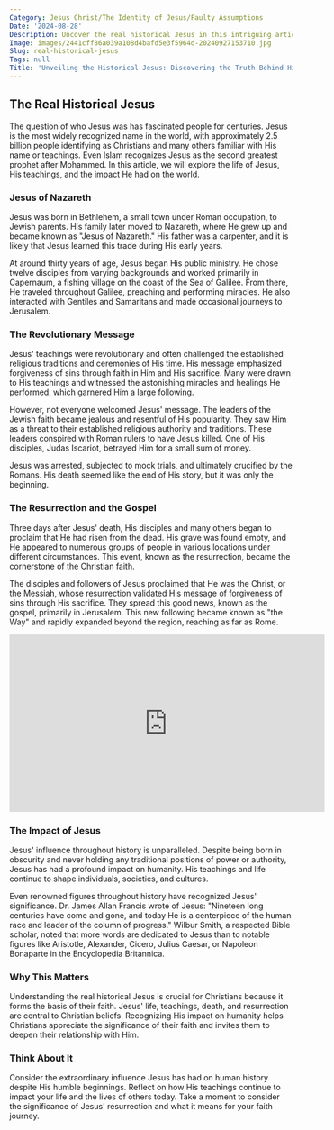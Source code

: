 ```yaml
---
Category: Jesus Christ/The Identity of Jesus/Faulty Assumptions
Date: '2024-08-28'
Description: Uncover the real historical Jesus in this intriguing article that delves into the life and teachings of the enigmatic figure. Explore the evidence and theories about the true identity of Jesus Christ.
Image: images/2441cff86a039a108d4bafd5e3f5964d-20240927153710.jpg
Slug: real-historical-jesus
Tags: null
Title: 'Unveiling the Historical Jesus: Discovering the Truth Behind His Life'
---
```


## The Real Historical Jesus

The question of who Jesus was has fascinated people for centuries. Jesus is the most widely recognized name in the world, with approximately 2.5 billion people identifying as Christians and many others familiar with His name or teachings. Even Islam recognizes Jesus as the second greatest prophet after Mohammed. In this article, we will explore the life of Jesus, His teachings, and the impact He had on the world.

### Jesus of Nazareth

Jesus was born in Bethlehem, a small town under Roman occupation, to Jewish parents. His family later moved to Nazareth, where He grew up and became known as "Jesus of Nazareth." His father was a carpenter, and it is likely that Jesus learned this trade during His early years.

At around thirty years of age, Jesus began His public ministry. He chose twelve disciples from varying backgrounds and worked primarily in Capernaum, a fishing village on the coast of the Sea of Galilee. From there, He traveled throughout Galilee, preaching and performing miracles. He also interacted with Gentiles and Samaritans and made occasional journeys to Jerusalem.

### The Revolutionary Message

Jesus' teachings were revolutionary and often challenged the established religious traditions and ceremonies of His time. His message emphasized forgiveness of sins through faith in Him and His sacrifice. Many were drawn to His teachings and witnessed the astonishing miracles and healings He performed, which garnered Him a large following.

However, not everyone welcomed Jesus' message. The leaders of the Jewish faith became jealous and resentful of His popularity. They saw Him as a threat to their established religious authority and traditions. These leaders conspired with Roman rulers to have Jesus killed. One of His disciples, Judas Iscariot, betrayed Him for a small sum of money.

Jesus was arrested, subjected to mock trials, and ultimately crucified by the Romans. His death seemed like the end of His story, but it was only the beginning.

### The Resurrection and the Gospel

Three days after Jesus' death, His disciples and many others began to proclaim that He had risen from the dead. His grave was found empty, and He appeared to numerous groups of people in various locations under different circumstances. This event, known as the resurrection, became the cornerstone of the Christian faith.

The disciples and followers of Jesus proclaimed that He was the Christ, or the Messiah, whose resurrection validated His message of forgiveness of sins through His sacrifice. They spread this good news, known as the gospel, primarily in Jerusalem. This new following became known as "the Way" and rapidly expanded beyond the region, reaching as far as Rome.


<iframe width="560" height="315" src="https://www.youtube.com/embed/vxuqSg4f7yY" frameborder="0" allow="autoplay; encrypted-media" allowfullscreen></iframe>


### The Impact of Jesus

Jesus' influence throughout history is unparalleled. Despite being born in obscurity and never holding any traditional positions of power or authority, Jesus has had a profound impact on humanity. His teachings and life continue to shape individuals, societies, and cultures.

Even renowned figures throughout history have recognized Jesus' significance. Dr. James Allan Francis wrote of Jesus: "Nineteen long centuries have come and gone, and today He is a centerpiece of the human race and leader of the column of progress." Wilbur Smith, a respected Bible scholar, noted that more words are dedicated to Jesus than to notable figures like Aristotle, Alexander, Cicero, Julius Caesar, or Napoleon Bonaparte in the Encyclopedia Britannica.

### Why This Matters

Understanding the real historical Jesus is crucial for Christians because it forms the basis of their faith. Jesus' life, teachings, death, and resurrection are central to Christian beliefs. Recognizing His impact on humanity helps Christians appreciate the significance of their faith and invites them to deepen their relationship with Him.

### Think About It

Consider the extraordinary influence Jesus has had on human history despite His humble beginnings. Reflect on how His teachings continue to impact your life and the lives of others today. Take a moment to consider the significance of Jesus' resurrection and what it means for your faith journey.